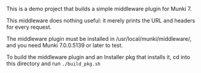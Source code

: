 This is a demo project that builds a simple middleware plugin for Munki 7.

This middleware does nothing useful: it merely prints the URL and headers for every request.

The middleware plugin must be installed in /usr/local/munki/middleware/, and you need Munki 7.0.0.5139 or later to test.

To build the middleware plugin and an Installer pkg that installs it, cd into this directory and run `./build_pkg.sh`
